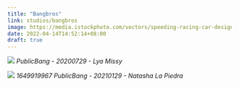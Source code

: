 ```yaml
---
title: "Bangbros"
link: studios/bangbros
image: https://media.istockphoto.com/vectors/speeding-racing-car-design-vector-id636708030?k=20&m=636708030&s=612x612&w=0&h=JtOP-Zet0rROuv_FDcfkwP9UxqxvaJ_bzPetwM52g6s=
date: 2022-04-14T14:52:14+08:00
draft: true
---
```


![](https://upload.cc/i1/2022/04/14/ri8jOb.jpg)
*PublicBang - 20200729 - Lya Missy*

![](https://upload.cc/i1/2022/04/14/YpGbhA.jpg)
*1649919967 PublicBang - 20210129 - Natasha La Piedra*
